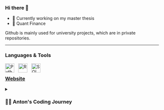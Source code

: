 ### Hi there 👋

- 🔭 Currently working on my master thesis
- 🌱 Quant Finance


Github is mainly used for university projects, which are in private repositories.

---

### Languages & Tools
<img align="left" alt="Python" width="30px" style="padding-right:10px;" src="https://cdn.jsdelivr.net/gh/devicons/devicon/icons/python/python-plain.svg" />
<img align="left" alt="R" width="30px" style="padding-right:10px;" src="https://cdn.jsdelivr.net/gh/devicons/devicon/icons/r/r-original.svg" />
<img align="left" alt="SQL" width="30px" style="padding-right:10px;" src="https://cdn.jsdelivr.net/gh/devicons/devicon/icons/postgresql/postgresql-plain.svg" />
<br />


### [Website](https://ankru98.github.io/) 


<details>
 <summary><h3>👨‍💻 Anton's Coding Journey</h3></summary>
   My journey started with the start of master program in Quant Finance @Kiel University. The program is divided into mathematical finance, statistics and econometrics courses. We started using Python in MF to determine and visualize several models to estimate option prices. We applied e.g. MonteCarlo-Simulations or Cox-Ross-Rubenstein approaches for similar outcomes as the common Black-Scholes-Model. Furthermore, we developed algorithms for the Heston model, distinguished between European, American and Exotic Options and discussed hedging opportunities. Our statistic journey has been divided into Probability Calculus & Inferential Statistics. We used R-Studio to discover the advantages and disadvantages of basic probaility theory, parametric families and asymptotic theory. Our professor preferred simulations, e.g. MonteCarlo and bootstrapping methods, to explore the world of statistics. The second part was all about estimations and testing concepts. The third column of this program considered basic methods in econometrics, e.g. OLS, instrumental variables, M-estimation, MLE or GMM. For our home assignment we used STATA to prove hypothesis.
 During my exchange semester I expanded my knowledge of Python by learning with DataCamp & Udemy, and beyond that I entered the world of SQL.
